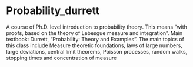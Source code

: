 # Probability_durrett

A course of Ph.D. level introduction to probability theory. This means “with proofs, based on the theory of Lebesgue mesaure and integration”. Main textbook: Durrett, “Probability: Theory and Examples”. The main topics of this class include Measure theoretic foundations, laws of large numbers, large deviations, central limit theorems, Poisson processes, random walks, stopping times and concentration of measure
